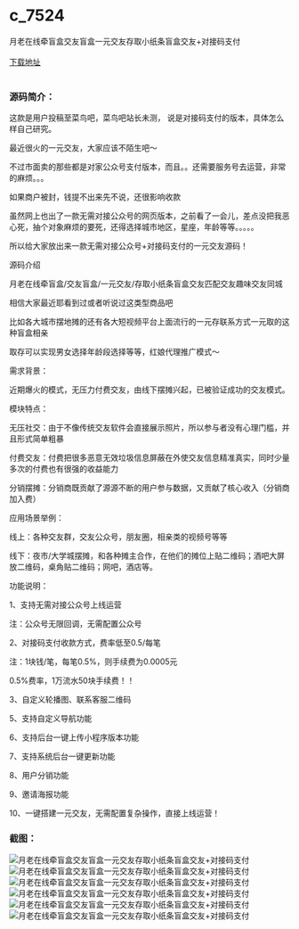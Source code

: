 # c_7524
月老在线牵盲盒交友盲盒一元交友存取小纸条盲盒交友+对接码支付
<br/></br>
[下载地址](https://www.uuid2.com/7524.html "下载地址")
<br/></br>
<h3>源码简介：</h3>
<p>这款是用户投稿至菜鸟吧，菜鸟吧站长未测， 说是对接码支付的版本，具体怎么样自己研究。<p>
<p>最近很火的一元交友，大家应该不陌生吧～<p>
<p>不过市面卖的那些都是对家公众号支付版本，而且。。还需要服务号去运营，非常的麻烦。。。<p>
<p>如果商户被封，钱提不出来先不说，还很影响收款<p>
<p>虽然网上也出了一款无需对接公众号的网页版本，之前看了一会儿，差点没把我恶心死，抽个对象麻烦的要死，还得选择城市地区，星座，年龄等等。。。。。<p>
<p>所以给大家放出来一款无需对接公众号+对接码支付的一元交友源码！<p>
<p>源码介绍<p>
<p>月老在线牵盲盒/交友盲盒/一元交友/存取小纸条盲盒交友匹配交友趣味交友同城<p>
<p>相信大家最近耶看到过或者听说过这类型商品吧<p>
<p>比如各大城市摆地摊的还有各大短视频平台上面流行的一元存联系方式一元取的这种盲盒相亲<p>
<p>取存可以实现男女选择年龄段选择等等，红娘代理推广模式～<p>
<p>需求背景：<p>
<p>近期爆火的模式，无压力付费交友，由线下摆摊兴起，已被验证成功的交友模式。<p>
<p>模块特点：<p>
<p>无压社交：由于不像传统交友软件会直接展示照片，所以参与者没有心理门槛，并且形式简单粗暴<p>
<p>付费交友：付费把很多恶意无效垃圾信息屏蔽在外使交友信息精准真实，同时少量多次的付费也有很强的收益能力<p>
<p>分销摆摊：分销商既贡献了源源不断的用户参与数据，又贡献了核心收入（分销商加入费）<p>
<p>应用场景举例：<p>
<p>线上：各种交友群，交友公众号，朋友圈，相亲类的视频号等等<p>
<p>线下：夜市/大学城摆摊，和各种摊主合作，在他们的摊位上贴二维码；酒吧大屏放二维码，桌角贴二维码；网吧，酒店等。<p>
<p>功能说明：<p>
<p>1、支持无需对接公众号上线运营<p>
<p>注：公众号无限回调，无需配置公众号<p>
<p>2、对接码支付收款方式，费率低至0.5/每笔<p>
<p>注：1块钱/笔，每笔0.5%，则手续费为0.0005元<p>
<p>0.5%费率，1万流水50块手续费！！<p>
<p>3、自定义轮播图、联系客服二维码<p>
<p>5、支持自定义导航功能<p>
<p>6、支持后台一键上传小程序版本功能<p>
<p>7、支持系统后台一键更新功能<p>
<p>8、用户分销功能<p>
<p>9、邀请海报功能<p>
<p>10、一键搭建一元交友，无需配置复杂操作，直接上线运营！<p>
<h3>截图：</h3>
<img src="https://www.uuid2.com/wp-content/uploads/img/pro/20211014/16341848535623.png" alt="月老在线牵盲盒交友盲盒一元交友存取小纸条盲盒交友+对接码支付"><img src="https://www.uuid2.com/wp-content/uploads/img/pro/20211014/16341848558376.png" alt="月老在线牵盲盒交友盲盒一元交友存取小纸条盲盒交友+对接码支付"><img src="https://www.uuid2.com/wp-content/uploads/img/pro/20211014/16341848566421.png" alt="月老在线牵盲盒交友盲盒一元交友存取小纸条盲盒交友+对接码支付"><img src="https://www.uuid2.com/wp-content/uploads/img/pro/20211014/1634184858968.png" alt="月老在线牵盲盒交友盲盒一元交友存取小纸条盲盒交友+对接码支付"><img src="https://www.uuid2.com/wp-content/uploads/img/pro/20211014/16341848595155.png" alt="月老在线牵盲盒交友盲盒一元交友存取小纸条盲盒交友+对接码支付"><img src="https://www.uuid2.com/wp-content/uploads/img/pro/20211014/16341848609917.png" alt="月老在线牵盲盒交友盲盒一元交友存取小纸条盲盒交友+对接码支付">
